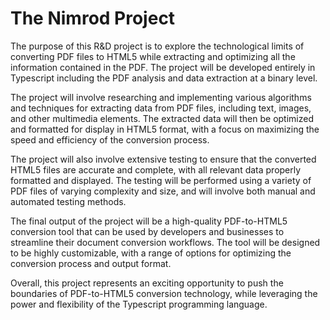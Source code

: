 # The Nimrod Project

The purpose of this R&D project is to explore the technological limits of converting PDF files to HTML5 while extracting and optimizing all the information contained in the PDF. The project will be developed entirely in Typescript including the PDF analysis and data extraction at a binary level.

The project will involve researching and implementing various algorithms and techniques for extracting data from PDF files, including text, images, and other multimedia elements. The extracted data will then be optimized and formatted for display in HTML5 format, with a focus on maximizing the speed and efficiency of the conversion process.

The project will also involve extensive testing to ensure that the converted HTML5 files are accurate and complete, with all relevant data properly formatted and displayed. The testing will be performed using a variety of PDF files of varying complexity and size, and will involve both manual and automated testing methods.

The final output of the project will be a high-quality PDF-to-HTML5 conversion tool that can be used by developers and businesses to streamline their document conversion workflows. The tool will be designed to be highly customizable, with a range of options for optimizing the conversion process and output format.

Overall, this project represents an exciting opportunity to push the boundaries of PDF-to-HTML5 conversion technology, while leveraging the power and flexibility of the Typescript programming language.
